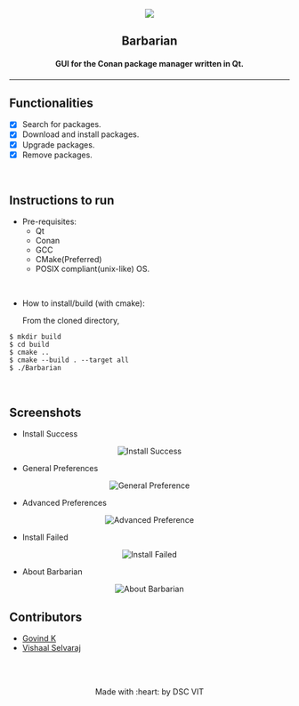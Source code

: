 <p align="center">
	<img src="https://user-images.githubusercontent.com/30529572/72455010-fb38d400-37e7-11ea-9c1e-8cdeb5f5906e.png" />
	<h2 align="center">  Barbarian  </h2>
	<h4 align="center">  GUI for the Conan package manager written in Qt.  <h4>
</p>

---
<!---
[![DOCS](https://img.shields.io/badge/Documentation-see%20docs-green?style=flat-square&logo=appveyor)](INSERT_LINK_FOR_DOCS_HERE) 
  [![UI ](https://img.shields.io/badge/User%20Interface-Link%20to%20UI-orange?style=flat-square&logo=appveyor)](INSERT_UI_LINK_HERE)
--->

## Functionalities
- [X]   Search for packages. 
- [X]   Download and install packages.
- [X]   Upgrade packages.
- [X]   Remove packages.

<br>


## Instructions to run

* Pre-requisites:
	-  Qt
	-  Conan
	-  GCC
	-  CMake(Preferred)
	-  POSIX compliant(unix-like) OS.
<br>

* How to install/build (with cmake):  

  From the cloned directory,  
```
$ mkdir build  
$ cd build  
$ cmake ..  
$ cmake --build . --target all  
$ ./Barbarian
```
<br>
	
## Screenshots  
- Install Success  
<p align="center"><img src="https://i.imgur.com/tmM2Puj.png" alt="Install Success" /></a></p>  
  
- General Preferences  
<p align="center"><img src="https://i.imgur.com/NbEi7ph.png" alt="General Preference" /></a></p>  
  
- Advanced Preferences  
<p align="center"><img src="https://i.imgur.com/AbROssk.png" alt="Advanced Preference" /></a></p>  
  
- Install Failed  
<p align="center"><img src="https://i.imgur.com/iE4preP.png" alt="Install Failed" /></a></p>  
  
- About Barbarian  
<p align="center"><img src="https://i.imgur.com/AuUZq2b.png" alt="About Barbarian" /></a></p>  
  

## Contributors

* [ Govind K ](https://github.com/roidujeu)
* [ Vishaal Selvaraj ](https://github.com/supercmmetry)


<br>
<br>

<p align="center">
	Made with :heart: by DSC VIT
</p>

